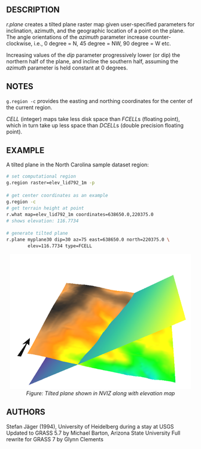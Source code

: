 ## DESCRIPTION

*r.plane* creates a tilted plane raster map given user-specified
parameters for inclination, azimuth, and the geographic location of a
point on the plane.
The angle orientations of the *azimuth* parameter increase
counter-clockwise, i.e., 0 degree = N, 45 degree = NW, 90 degree = W
etc.

Increasing values of the *dip* parameter progressively lower (or dip)
the northern half of the plane, and incline the southern half, assuming
the *azimuth* parameter is held constant at 0 degrees.

## NOTES

`g.region -c` provides the easting and northing coordinates for the
center of the current region.

*CELL* (integer) maps take less disk space than *FCELL*s (floating
point), which in turn take up less space than *DCELL*s (double precision
floating point).

## EXAMPLE

A tilted plane in the North Carolina sample dataset region:

```bash
# set computational region
g.region raster=elev_lid792_1m -p

# get center coordinates as an example
g.region -c
# get terrain height at point
r.what map=elev_lid792_1m coordinates=638650.0,220375.0
# shows elevation: 116.7734

# generate tilted plane
r.plane myplane30 dip=30 az=75 east=638650.0 north=220375.0 \
        elev=116.7734 type=FCELL
```

<div align="center" style="margin: 10px">

[<img src="r_plane_3d.png" data-border="0" width="600" height="360"
alt="r.plane example" />](r_plane_3d.png)
*Figure: Tilted plane shown in NVIZ along with elevation map*

</div>

## AUTHORS

Stefan Jäger (1994), University of Heidelberg during a stay at USGS
Updated to GRASS 5.7 by Michael Barton, Arizona State University
Full rewrite for GRASS 7 by Glynn Clements
